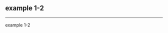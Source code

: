 <html>
    <head>
        <title>example 1-2</title>
    </head>
    <body>
        <H2>example 1-2</H2>
        <HR>
        example 1-2
    </body>
        </h>
